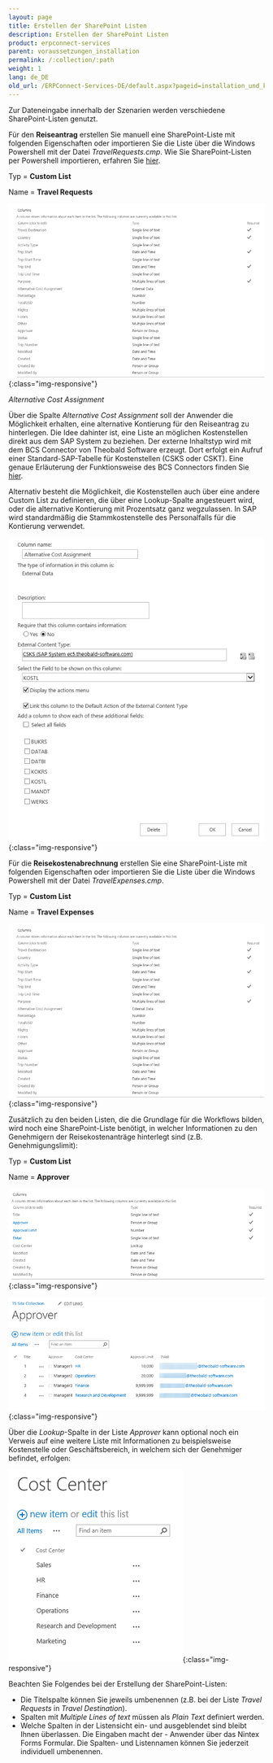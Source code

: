 ```yaml
---
layout: page
title: Erstellen der SharePoint Listen
description: Erstellen der SharePoint Listen
product: erpconnect-services
parent: voraussetzungen_installation
permalink: /:collection/:path
weight: 1
lang: de_DE
old_url: /ERPConnect-Services-DE/default.aspx?pageid=installation_und_konfiguration
---
```


Zur Dateneingabe innerhalb der Szenarien werden verschiedene SharePoint-Listen genutzt.


Für den **Reiseantrag** erstellen Sie manuell eine SharePoint-Liste mit folgenden Eigenschaften oder importieren Sie die Liste über die Windows Powershell mit der Datei *TravelRequests.cmp*. Wie Sie SharePoint-Listen per Powershell importieren, erfahren Sie [hier](https://docs.microsoft.com/de-de/SharePoint/administration/import-a-list-or-document-library).

Typ = **Custom List**

Name = **Travel Requests**

![ECS-Nintex-TravelScenarios4](/img/content/ECS-Nintex-TravelScenarios4.png){:class="img-responsive"}

*Alternative Cost Assignment*


Über die Spalte *Alternative Cost Assignment* soll der Anwender die Möglichkeit erhalten, eine alternative Kontierung für den Reiseantrag zu hinterlegen. Die Idee dahinter ist, eine Liste an möglichen Kostenstellen direkt aus dem SAP System zu beziehen. Der externe Inhaltstyp wird mit dem BCS Connector von Theobald Software erzeugt. Dort erfolgt ein Aufruf einer Standard-SAP-Tabelle für Kostenstellen (CSKS oder CSKT). Eine genaue Erläuterung der Funktionsweise des BCS Connectors finden Sie [hier](../../../../../ecs-de/bcs-connector/). 

Alternativ besteht die Möglichkeit, die Kostenstellen auch über eine andere Custom List zu definieren, die über eine Lookup-Spalte angesteuert wird, oder die alternative Kontierung mit Prozentsatz ganz wegzulassen. In SAP wird standardmäßig die Stammkostenstelle des Personalfalls für die Kontierung verwendet. 


![ECS-Nintex-TravelScenarios3](/img/content/ECS-Nintex-TravelScenarios3.png){:class="img-responsive"}

Für die **Reisekostenabrechnung** erstellen Sie eine SharePoint-Liste mit folgenden Eigenschaften oder importieren Sie die Liste über die Windows Powershell mit der Datei *TravelExpenses.cmp*.  


Typ = **Custom List**

Name = **Travel Expenses** 

![ECS-Nintex-TravelScenarios4](/img/content/ECS-Nintex-TravelScenarios4.png){:class="img-responsive"}

Zusätzlich zu den beiden Listen, die die Grundlage für die Workflows bilden, wird noch eine SharePoint-Liste benötigt, in welcher Informationen zu den Genehmigern der Reisekostenanträge hinterlegt sind (z.B. Genehmigungslimit):

Typ = **Custom List**

Name = **Approver**

![ECS-Nintex-TravelScenarios12](/img/content/ECS-Nintex-TravelScenarios12.png){:class="img-responsive"}

![ECS-Nintex-TravelScenarios11](/img/content/ECS-Nintex-TravelScenarios11.png){:class="img-responsive"}

Über die *Lookup*-Spalte in der Liste *Approver* kann optional noch ein Verweis auf eine weitere Liste mit Informationen zu beispielsweise Kostenstelle oder Geschäftsbereich, in welchem sich der Genehmiger befindet, erfolgen:

![ECS-Nintex-TravelScenarios13](/img/content/ECS-Nintex-TravelScenarios13.png){:class="img-responsive"}

Beachten Sie Folgendes bei der Erstellung der SharePoint-Listen:

- Die Titelspalte können Sie jeweils umbenennen (z.B. bei der Liste *Travel Requests* in *Travel Destination*).
- Spalten mit *Multiple Lines of text* müssen als *Plain Text* definiert werden.
- Welche Spalten in der Listensicht ein- und ausgeblendet sind bleibt Ihnen überlassen. Die Eingaben macht der - Anwender über das Nintex Forms Formular.
Die Spalten- und Listennamen können Sie jederzeit individuell umbenennen.
